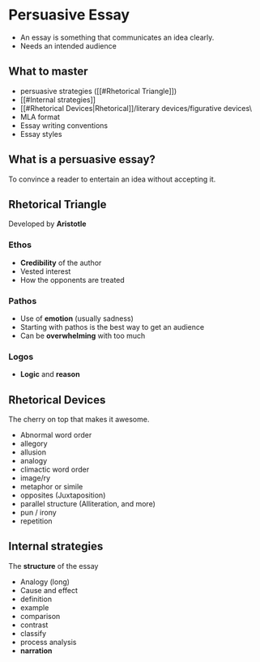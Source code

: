 # Persuasive Essay
- An essay is something that communicates an idea clearly.
- Needs an intended audience
## What to master
- persuasive strategies ([[#Rhetorical Triangle]])
- [[#Internal strategies]]
- [[#Rhetorical Devices|Rhetorical]]/literary devices/figurative devices\
- MLA format
- Essay writing conventions
- Essay styles
## What is a persuasive essay?
To convince a reader to entertain an idea without accepting it.
## Rhetorical Triangle
Developed by **Aristotle**
### Ethos
- **Credibility** of the author
- Vested interest
- How the opponents are treated
### Pathos
- Use of **emotion** (usually sadness)
- Starting with pathos is the best way to get an audience
- Can be **overwhelming** with too much
### Logos
- **Logic** and **reason**
## Rhetorical Devices
The cherry on top that makes it awesome.
- Abnormal word order
- allegory
- allusion
- analogy
- climactic word order
- image/ry
- metaphor or simile
- opposites (Juxtaposition)
- parallel structure (Alliteration, and more)
- pun / irony
- repetition
## Internal strategies
The **structure** of the essay
- Analogy (long)
- Cause and effect
- definition
- example
- comparison
- contrast
- classify
- process analysis
- **narration**